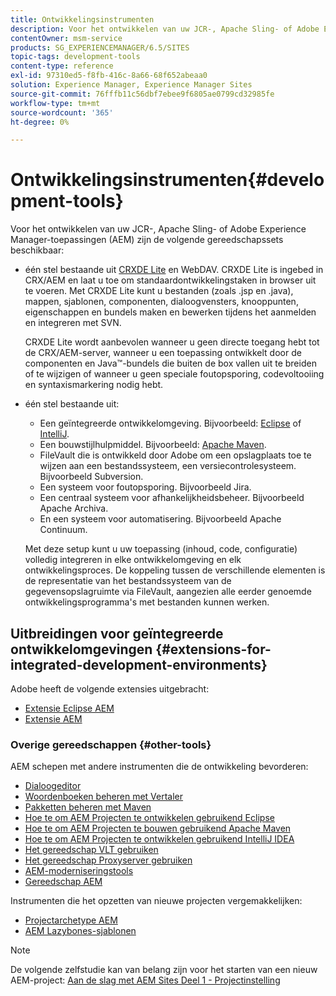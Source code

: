 ```yaml
---
title: Ontwikkelingsinstrumenten
description: Voor het ontwikkelen van uw JCR-, Apache Sling- of Adobe Experience Manager-toepassingen zijn verschillende gereedschapssets beschikbaar.
contentOwner: msm-service
products: SG_EXPERIENCEMANAGER/6.5/SITES
topic-tags: development-tools
content-type: reference
exl-id: 97310ed5-f8fb-416c-8a66-68f652abeaa0
solution: Experience Manager, Experience Manager Sites
source-git-commit: 76fffb11c56dbf7ebee9f6805ae0799cd32985fe
workflow-type: tm+mt
source-wordcount: '365'
ht-degree: 0%

---
```


# Ontwikkelingsinstrumenten{#development-tools}

Voor het ontwikkelen van uw JCR-, Apache Sling- of Adobe Experience Manager-toepassingen (AEM) zijn de volgende gereedschapssets beschikbaar:

* één stel bestaande uit [CRXDE Lite](/help/sites-developing/developing-with-crxde-lite.md) en WebDAV. CRXDE Lite is ingebed in CRX/AEM en laat u toe om standaardontwikkelingstaken in browser uit te voeren. Met CRXDE Lite kunt u bestanden (zoals .jsp en .java), mappen, sjablonen, componenten, dialoogvensters, knooppunten, eigenschappen en bundels maken en bewerken tijdens het aanmelden en integreren met SVN.

  CRXDE Lite wordt aanbevolen wanneer u geen directe toegang hebt tot de CRX/AEM-server, wanneer u een toepassing ontwikkelt door de componenten en Java™-bundels die buiten de box vallen uit te breiden of te wijzigen of wanneer u geen speciale foutopsporing, codevoltooiing en syntaxismarkering nodig hebt.

* één stel bestaande uit:
   * Een geïntegreerde ontwikkelomgeving. Bijvoorbeeld: [Eclipse](/help/sites-developing/howto-projects-eclipse.md) of [IntelliJ](/help/sites-developing/ht-intellij.md).
   * Een bouwstijlhulpmiddel. Bijvoorbeeld: [Apache Maven](/help/sites-developing/ht-projects-maven.md).
   * FileVault die is ontwikkeld door Adobe om een opslagplaats toe te wijzen aan een bestandssysteem, een versiecontrolesysteem. Bijvoorbeeld Subversion.
   * Een systeem voor foutopsporing. Bijvoorbeeld Jira.
   * Een centraal systeem voor afhankelijkheidsbeheer. Bijvoorbeeld Apache Archiva.
   * En een systeem voor automatisering. Bijvoorbeeld Apache Continuum.

  Met deze setup kunt u uw toepassing (inhoud, code, configuratie) volledig integreren in elke ontwikkelomgeving en elk ontwikkelingsproces. De koppeling tussen de verschillende elementen is de representatie van het bestandssysteem van de gegevensopslagruimte via FileVault, aangezien alle eerder genoemde ontwikkelingsprogramma&#39;s met bestanden kunnen werken.

## Uitbreidingen voor geïntegreerde ontwikkelomgevingen {#extensions-for-integrated-development-environments}

Adobe heeft de volgende extensies uitgebracht:

* [Extensie Eclipse AEM](/help/sites-developing/aem-eclipse.md)
* [Extensie AEM](/help/sites-developing/aem-brackets.md)

### Overige gereedschappen {#other-tools}

AEM schepen met andere instrumenten die de ontwikkeling bevorderen:

* [Dialoogeditor](/help/sites-developing/dialog-editor.md)
* [Woordenboeken beheren met Vertaler](/help/sites-developing/i18n-translator.md)
* [Pakketten beheren met Maven](/help/sites-developing/vlt-mavenplugin.md)
* [Hoe te om AEM Projecten te ontwikkelen gebruikend Eclipse](/help/sites-developing/howto-projects-eclipse.md)
* [Hoe te om AEM Projecten te bouwen gebruikend Apache Maven](/help/sites-developing/ht-projects-maven.md)
* [Hoe te om AEM Projecten te ontwikkelen gebruikend IntelliJ IDEA](/help/sites-developing/ht-intellij.md)
* [Het gereedschap VLT gebruiken](/help/sites-developing/ht-vlttool.md)
* [Het gereedschap Proxyserver gebruiken](/help/sites-developing/ht-proxy-server.md)
* [AEM-moderniseringstools](/help/sites-developing/modernization-tools.md)
* [Gereedschap AEM](/help/sites-developing/aem-repo-tool.md)

Instrumenten die het opzetten van nieuwe projecten vergemakkelijken:

* [Projectarchetype AEM](https://github.com/adobe/aem-project-archetype)
* [AEM Lazybones-sjablonen](https://github.com/Adobe-Consulting-Services/lazybones-aem-templates)

>[!NOTE]
>
>De volgende zelfstudie kan van belang zijn voor het starten van een nieuw AEM-project:
>[Aan de slag met AEM Sites Deel 1 - Projectinstelling](https://helpx.adobe.com/experience-manager/kt/sites/using/getting-started-wknd-tutorial-develop/part1.html)
